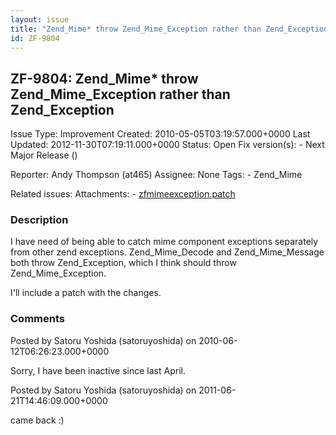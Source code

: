 ```yaml
---
layout: issue
title: "Zend_Mime* throw Zend_Mime_Exception rather than Zend_Exception"
id: ZF-9804
---
```


ZF-9804: Zend\_Mime\* throw Zend\_Mime\_Exception rather than Zend\_Exception
-----------------------------------------------------------------------------

 Issue Type: Improvement Created: 2010-05-05T03:19:57.000+0000 Last Updated: 2012-11-30T07:19:11.000+0000 Status: Open Fix version(s): - Next Major Release ()
 
 Reporter:  Andy Thompson (at465)  Assignee:  None  Tags: - Zend\_Mime
 
 Related issues: 
 Attachments: - [zfmimeexception.patch](/issues/secure/attachment/13055/zfmimeexception.patch)
 
### Description

I have need of being able to catch mime component exceptions separately from other zend exceptions. Zend\_Mime\_Decode and Zend\_Mime\_Message both throw Zend\_Exception, which I think should throw Zend\_Mime\_Exception.

I'll include a patch with the changes.

 

 

### Comments

Posted by Satoru Yoshida (satoruyoshida) on 2010-06-12T06:26:23.000+0000

Sorry, I have been inactive since last April.

 

 

Posted by Satoru Yoshida (satoruyoshida) on 2011-06-21T14:46:09.000+0000

came back :)

 

 